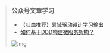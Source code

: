 > ### 公众号文章学习
>
> - [【吐血推荐】领域驱动设计学习输出](https://mp.weixin.qq.com/s/aqAXyBVzix7ftFbyaze5Kg)
> - [如何基于DDD构建微服务架构？](https://mp.weixin.qq.com/s/FGakxIP7yKRglk-bZwjUsg)
>
> ![img](https://cdn.nlark.com/yuque/0/2021/png/21807039/1638684046178-e410953c-a82e-4f7f-a933-ccb85ee08805.png)
